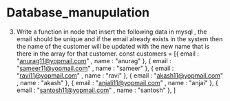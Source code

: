 # Database_manupulation

3. Write a function in node that insert the following data in mysql , the email should be
unique and if the email already exists in the system then the name of the customer
will be updated with the new name that is there in the array for that customer.
const customers = [{
email : "anurag11@yopmail.com" ,
name : "anurag"
},
{
email : "sameer11@yopmail.com" ,
name : "sameer"
},
{
email : "ravi11@yopmail.com" ,
name : "ravi"
},
{
email : "akash11@yopmail.com" ,
name : "akash"
},
{
email : "anjali11@yopmail.com" ,
name : "anjai"
},
{
email : "santosh11@yopmail.com" ,
name : "santosh"
},
]

